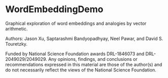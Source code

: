 # WordEmbeddingDemo
Graphical exploration of word embeddings and analogies by vector arithmetic.

Authors: Jason Xu, Saptarashmi Bandyopadhyay, Neel Pawar, and David S. Touretzky.

Funded by National Science Foundation awards DRL-1846073 and DRL-2049029/2049029. Any opinions, findings, and conclusions or recommendations expressed in this material are those of the author(s) and do not necessarily reflect the views of the National Science Foundation.

